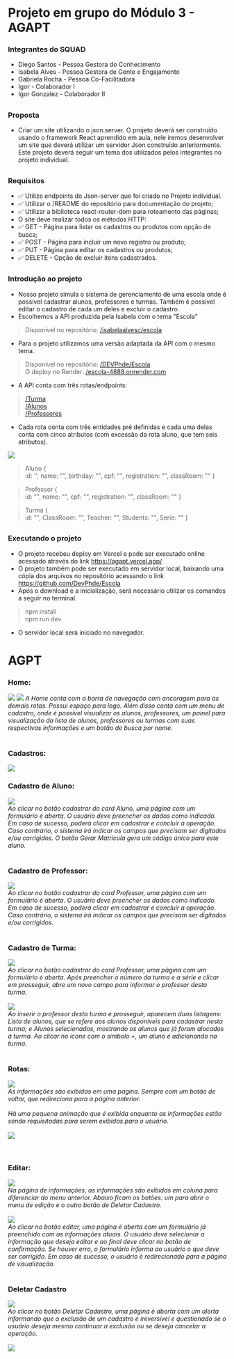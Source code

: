 # Projeto em grupo do Módulo 3 - AGAPT
### Integrantes do SQUAD
- Diego Santos - Pessoa Gestora do Conhecimento
- Isabela Alves - Pessoa Gestora de Gente e Engajamento
- Gabriela Rocha - Pessoa Co-Facilitadora
- Igor - Colaborador I
- Igor Gonzalez - Colaborador II
##
### Proposta
- Criar um site utilizando o json.server. O projeto deverá ser construído usando o framework React aprendido em aula, nele iremos desenvolver um site que deverá utilizar um servidor Json construído anteriormente. Este projeto deverá seguir um tema dos utilizados pelos integrantes no projeto individual.
##
### Requisitos
- ✅ Utilize endpoints do Json-server que foi criado no Projeto individual.
- ✅ Utilizar o /README do repositório para documentação do projeto;
- ✅ Utilizar a biblioteca react-router-dom para roteamento das páginas;
- O site deve realizar todos os métodos HTTP:
- ✅ GET - Página para listar os cadastros ou produtos com opção de busca;
- ✅ POST - Página para incluir um novo registro ou produto;
- ✅ PUT - Página para editar os cadastros ou produtos;
- ✅ DELETE - Opção de excluir itens cadastrados.
##
### Introdução ao projeto
- Nosso projeto simula o sistema de gerenciamento de uma escola onde é possível cadastrar alunos, professores e turmas. Também é possível editar o cadastro de cada um deles e excluir o cadastro.
- Escolhemos a API produzida pela Isabela com o tema "Escola"
> Disponível no repositório: [/isabelaalvesc/escola](https://github.com/isabelaalvesc/Escola.git)
- Para o projeto utilizamos uma versão adaptada da API com o mesmo tema.
> Disponível no repositório: [/DEVPhde/Escola](https://github.com/DevPhde/Escola.git)<br>
> O deploy no Render:  [/escola-4888.onrender.com](https://escola-4888.onrender.com)
- A API conta com três rotas/endpoints:
> [/Turma](https://github.com/DevPhde/Escola/blob/DEV/src/routes/NewClass.jsx)<br>
> [/Alunos](https://github.com/DevPhde/Escola/blob/DEV/src/routes/NewStudent.jsx)<br>
> [/Professores](https://github.com/DevPhde/Escola/blob/DEV/src/routes/NewTeacher.jsx)
- Cada rota conta com três entidades pré definidas e cada uma delas conta com cinco atributos (com excessão da rota aluno, que tem seis atributos).

<img src="/README/Fluxograma.jpeg">

> Aluno
> {<br>
    id: '',
    name: "",
    birthday: "",
    cpf: "",
    registration: "",
    classRoom: ""
   }

> Professor
> {<br>
    id: "",
    name: "",
    cpf: "",
    registration: "",
    classRoom: ""
    }

> Turma
> {<br>
    id: "",
    ClassRoom: "",
    Teacher: "",
    Students: "",
    Serie: ""
    }

##
### Executando o projeto
- O projeto recebeu deploy em Vercel e pode ser executado online acessado através do link <https://agapt.vercel.app/>
- O projeto também pode ser executado em servidor local, baixando uma cópia dos arquivos no repositório acessando o link <https://github.com/DevPhde/Escola>
- Após o download e a inicialização, será necessário utilizar os comandos a seguir no terminal.
>npm install<br>
>npm run dev
- O servidor local será iniciado no navegador.
##
# AGPT
### Home:
<img src="/README/home.jpeg">
<img src="/README/home2.jpeg">
<i>A Home conta com a barra de navegação com ancoragem para as demais rotas. Possui espaço para logo. Além disso conta com um menu de cadastro, onde é possível visualizar os alunos, professores, um painel para visualização da lista de alunos, professores ou turmas com suas respectivas informações e um botão de busca por nome.</i><br><br>

### Cadastros: 
<img src="/README/cadastros.jpeg"><br>

### Cadastro de Aluno: 
<img src="/README/cadastroaluno.jpeg"><br>
<i>Ao clicar no botão cadastrar do card Aluno, uma página com um formulário é aberta. O usuário deve preencher os dados como indicado. Em caso de sucesso, poderá clicar em cadastrar e concluir a operação. Caso contrário, o sistema irá indicar os campos que precisam ser digitados e/ou corrigidos. O botão Gerar Matrícula gera um código único para este aluno.
</i><br><br>

### Cadastro de Professor: 
<img src="/README/cadastroprofessor.jpeg"><br>
<i>Ao clicar no botão cadastrar do card Professor, uma página com um formulário é aberta. O usuário deve preencher os dados como indicado. Em caso de sucesso, poderá clicar em cadastrar e concluir a operação. Caso contrário, o sistema irá indicar os campos que precisam ser digitados e/ou corrigidos.</i><br><br>

### Cadastro de Turma: 
<img src="/README/cadastroturma.jpeg"><br>
<i>Ao clicar no botão cadastrar do card Professor, uma página com um formulário é aberta. Após preencher o número da turma e a série e clicar em prosseguir, abre um novo campo para informar o professor desta turma.</i><br><br>
<img src="/README/cadastroturma2.jpeg"><br>
<i>Ao inserir o professor desta turma e prosseguir, aparecem duas listagens: Lista de alunos, que se refere aos alunos disponíveis para cadastrar nesta turma; e Alunos selecionados, mostrando os alunos que já foram alocados à turma. Ao clicar no ícone com o símbolo +, um aluno é adicionando na turma. </i><br><br>

### Rotas:
<img src="/README/informacoesturma.jpeg"><br>
<i>As informações são exibidas em uma página. Sempre com um botão de voltar, que redireciona para a página anterior.</i><br><br>
<i>Há uma pequena animação que é exibida enquanto as informações estão sendo requisitadas para serem exibidas para o usuário.</i><br><br>
<img src="/README/carregando.jpeg"><br>
<i></i><br><br>

### Editar:
<img src="/README/informacoesaluno.jpeg"><br>
<i>Na página de informações, as informações são exibidas em coluna para diferenciar do menu anterior. Abaixo ficam os botões: um para abrir o menu de edição e o outro botão de Deletar Cadastro.</i><br><br>
<img src="/README/edicaoaluno.jpeg"><br>
<i>Ao clicar no botão editar, uma página é aberta com um formulário já preenchido com as informações atuais. O usuário deve selecionar a informação que deseja editar e ao final deve clicar no botão de confirmação. Se houver erro, o formulário informa ao usuário o que deve ser corrigido. Em caso de sucesso, o usuário é redirecionado para a página de visualização.</i><br><br>

### Deletar Cadastro
<img src="/README/informacoesprofessor.jpeg"><br>
<i>Ao clicar no botão Deletar Cadastro, uma página é aberta com um alerta informando que a exclusão de um cadastro é ireversível e questionado se o usuário deseja mesmo continuar a exclusão ou se deseja cancelar a operação.</i><br><br>
<img src="/README/excluir.jpeg"><br>